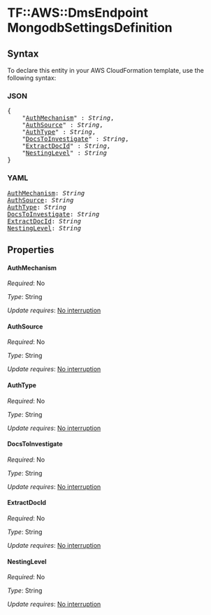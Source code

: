 # TF::AWS::DmsEndpoint MongodbSettingsDefinition

## Syntax

To declare this entity in your AWS CloudFormation template, use the following syntax:

### JSON

<pre>
{
    "<a href="#authmechanism" title="AuthMechanism">AuthMechanism</a>" : <i>String</i>,
    "<a href="#authsource" title="AuthSource">AuthSource</a>" : <i>String</i>,
    "<a href="#authtype" title="AuthType">AuthType</a>" : <i>String</i>,
    "<a href="#docstoinvestigate" title="DocsToInvestigate">DocsToInvestigate</a>" : <i>String</i>,
    "<a href="#extractdocid" title="ExtractDocId">ExtractDocId</a>" : <i>String</i>,
    "<a href="#nestinglevel" title="NestingLevel">NestingLevel</a>" : <i>String</i>
}
</pre>

### YAML

<pre>
<a href="#authmechanism" title="AuthMechanism">AuthMechanism</a>: <i>String</i>
<a href="#authsource" title="AuthSource">AuthSource</a>: <i>String</i>
<a href="#authtype" title="AuthType">AuthType</a>: <i>String</i>
<a href="#docstoinvestigate" title="DocsToInvestigate">DocsToInvestigate</a>: <i>String</i>
<a href="#extractdocid" title="ExtractDocId">ExtractDocId</a>: <i>String</i>
<a href="#nestinglevel" title="NestingLevel">NestingLevel</a>: <i>String</i>
</pre>

## Properties

#### AuthMechanism

_Required_: No

_Type_: String

_Update requires_: [No interruption](https://docs.aws.amazon.com/AWSCloudFormation/latest/UserGuide/using-cfn-updating-stacks-update-behaviors.html#update-no-interrupt)

#### AuthSource

_Required_: No

_Type_: String

_Update requires_: [No interruption](https://docs.aws.amazon.com/AWSCloudFormation/latest/UserGuide/using-cfn-updating-stacks-update-behaviors.html#update-no-interrupt)

#### AuthType

_Required_: No

_Type_: String

_Update requires_: [No interruption](https://docs.aws.amazon.com/AWSCloudFormation/latest/UserGuide/using-cfn-updating-stacks-update-behaviors.html#update-no-interrupt)

#### DocsToInvestigate

_Required_: No

_Type_: String

_Update requires_: [No interruption](https://docs.aws.amazon.com/AWSCloudFormation/latest/UserGuide/using-cfn-updating-stacks-update-behaviors.html#update-no-interrupt)

#### ExtractDocId

_Required_: No

_Type_: String

_Update requires_: [No interruption](https://docs.aws.amazon.com/AWSCloudFormation/latest/UserGuide/using-cfn-updating-stacks-update-behaviors.html#update-no-interrupt)

#### NestingLevel

_Required_: No

_Type_: String

_Update requires_: [No interruption](https://docs.aws.amazon.com/AWSCloudFormation/latest/UserGuide/using-cfn-updating-stacks-update-behaviors.html#update-no-interrupt)

